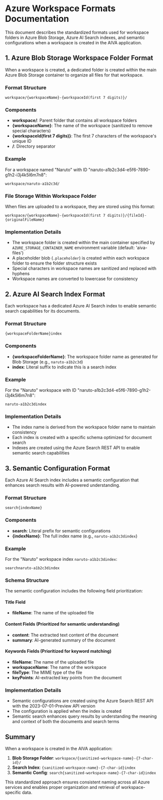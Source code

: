 # Azure Workspace Formats Documentation

This document describes the standardized formats used for workspace folders in Azure Blob Storage, Azure AI Search indexes, and semantic configurations when a workspace is created in the AIVA application.

## 1. Azure Blob Storage Workspace Folder Format

When a workspace is created, a dedicated folder is created within the main Azure Blob Storage container to organize all files for that workspace.

### Format Structure
```
workspace/{workspaceName}-{workspaceId(first 7 digits)}/
```

### Components
- **workspace/**: Parent folder that contains all workspace folders
- **{workspaceName}**: The name of the workspace (sanitized to remove special characters)
- **{workspaceId(first 7 digits)}**: The first 7 characters of the workspace's unique ID
- **/**: Directory separator

### Example
For a workspace named "Naruto" with ID "naruto-a1b2c3d4-e5f6-7890-g1h2-i3j4k5l6m7n8":
```
workspace/naruto-a1b2c3d/
```

### File Storage Within Workspace Folder
When files are uploaded to a workspace, they are stored using this format:
```
workspace/{workspaceName}-{workspaceId(first 7 digits)}/{fileId}-{originalFileName}
```

### Implementation Details
- The workspace folder is created within the main container specified by `AZURE_STORAGE_CONTAINER_NAME` environment variable (default: 'aiva-files')
- A placeholder blob (`.placeholder`) is created within each workspace folder to ensure the folder structure exists
- Special characters in workspace names are sanitized and replaced with hyphens
- Workspace names are converted to lowercase for consistency

## 2. Azure AI Search Index Format

Each workspace has a dedicated Azure AI Search index to enable semantic search capabilities for its documents.

### Format Structure
```
{workspaceFolderName}index
```

### Components
- **{workspaceFolderName}**: The workspace folder name as generated for Blob Storage (e.g., `naruto-a1b2c3d`)
- **index**: Literal suffix to indicate this is a search index

### Example
For the "Naruto" workspace with ID "naruto-a1b2c3d4-e5f6-7890-g1h2-i3j4k5l6m7n8":
```
naruto-a1b2c3dindex
```

### Implementation Details
- The index name is derived from the workspace folder name to maintain consistency
- Each index is created with a specific schema optimized for document search
- Indexes are created using the Azure Search REST API to enable semantic search capabilities

## 3. Semantic Configuration Format

Each Azure AI Search index includes a semantic configuration that enhances search results with AI-powered understanding.

### Format Structure
```
search{indexName}
```

### Components
- **search**: Literal prefix for semantic configurations
- **{indexName}**: The full index name (e.g., `naruto-a1b2c3dindex`)

### Example
For the "Naruto" workspace index `naruto-a1b2c3dindex`:
```
searchnaruto-a1b2c3dindex
```

### Schema Structure
The semantic configuration includes the following field prioritization:

#### Title Field
- **fileName**: The name of the uploaded file

#### Content Fields (Prioritized for semantic understanding)
- **content**: The extracted text content of the document
- **summary**: AI-generated summary of the document

#### Keywords Fields (Prioritized for keyword matching)
- **fileName**: The name of the uploaded file
- **workspaceName**: The name of the workspace
- **fileType**: The MIME type of the file
- **keyPoints**: AI-extracted key points from the document

### Implementation Details
- Semantic configurations are created using the Azure Search REST API with the 2023-07-01-Preview API version
- The configuration is applied when the index is created
- Semantic search enhances query results by understanding the meaning and context of both the documents and search terms

## Summary

When a workspace is created in the AIVA application:

1. **Blob Storage Folder**: `workspace/{sanitized-workspace-name}-{7-char-id}/`
2. **Search Index**: `{sanitized-workspace-name}-{7-char-id}index`
3. **Semantic Config**: `search{sanitized-workspace-name}-{7-char-id}index`

This standardized approach ensures consistent naming across all Azure services and enables proper organization and retrieval of workspace-specific data.